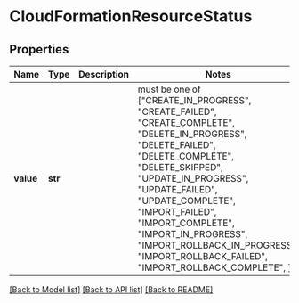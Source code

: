 # CloudFormationResourceStatus


## Properties
Name | Type | Description | Notes
------------ | ------------- | ------------- | -------------
**value** | **str** |  |  must be one of ["CREATE_IN_PROGRESS", "CREATE_FAILED", "CREATE_COMPLETE", "DELETE_IN_PROGRESS", "DELETE_FAILED", "DELETE_COMPLETE", "DELETE_SKIPPED", "UPDATE_IN_PROGRESS", "UPDATE_FAILED", "UPDATE_COMPLETE", "IMPORT_FAILED", "IMPORT_COMPLETE", "IMPORT_IN_PROGRESS", "IMPORT_ROLLBACK_IN_PROGRESS", "IMPORT_ROLLBACK_FAILED", "IMPORT_ROLLBACK_COMPLETE", ]

[[Back to Model list]](../README.md#documentation-for-models) [[Back to API list]](../README.md#documentation-for-api-endpoints) [[Back to README]](../README.md)


